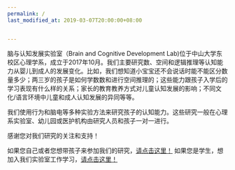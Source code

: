 ```yaml
---
permalink: /
last_modified_at: 2019-03-07T20:00:00+08:00


---
```


脑与认知发展实验室（Brain and Cognitive Development Lab)位于中山大学东校区心理学系，成立于2017年10月。我们主要研究数、空间和逻辑推理等认知能力从婴儿到成人的发展变化。比如，我们想知道小宝宝还不会说话时能不能区分数量多少；两三岁的孩子是如何学数数和进行空间推理的；这些能力跟孩子入学后的学习表现有什么样的关系；家长的教育教养方式对儿童认知发展的影响；不同文化/语言环境中儿童和成人认知发展的异同等等。

我们使用行为和脑电等多种实验方法来研究孩子的认知能力。这些研究一般在心理系实验室、幼儿园或医护机构由研究人员和孩子一对一进行。
     
感谢您对我们研究的关注和支持！

如果您自己或者您想带孩子来参加我们的研究，[请点击这里！](https://bcdlabsysu.github.io/bcdlabsysu/contact_us/)
如果您是学生，想加入我们实验室工作学习，[请点击这里！](https://bcdlabsysu.github.io/bcdlabsysu/contact_us/)
